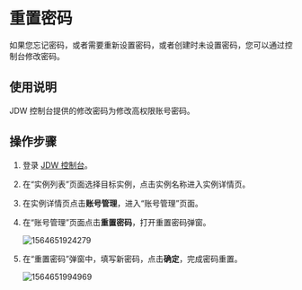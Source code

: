 # 重置密码

如果您忘记密码，或者需要重新设置密码，或者创建时未设置密码，您可以通过控制台修改密码。

## 使用说明

JDW 控制台提供的修改密码为修改高权限账号密码。

## 操作步骤

1. 登录 [JDW 控制台](http://jdw-console.jdcloud.com/list)。

2. 在“实例列表”页面选择目标实例，点击实例名称进入实例详情页。

3. 在实例详情页点击**账号管理**，进入“账号管理”页面。

4. 在“账号管理”页面点击**重置密码**，打开重置密码弹窗。

   ![1564651924279](../../../../../image/JCS-for-Greenplum/jdw-008.png)

5. 在“重置密码”弹窗中，填写新密码，点击**确定**，完成密码重置。

   ![1564651994969](../../../../../image/JCS-for-Greenplum/jdw-009.png)

